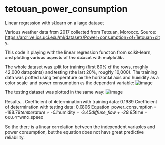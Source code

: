 # tetouan_power_consumption
Linear regression with sklearn on a large dataset

Various weather data from 2017 collected from Tetouan, Morocco. Source: https://archive.ics.uci.edu/ml/datasets/Power+consumption+of+Tetouan+city.

This code is playing with the linear regression function from scikit-learn, and plotting various aspects of the dataset with matplotlib.

The whole dataset was split for training (first 80% of the rows, roughly 42,000 datapoints) and testing (the last 20%, roughly 10,000). The training data
was plotted using temperature on the horizontal axis and humidity as a color scale, and power consumption as the dependent variable:
![image](https://user-images.githubusercontent.com/65456795/208005924-790aed04-9ed7-40bb-8c92-131662297876.png)

The testing dataset was plotted in the same way:
![image](https://user-images.githubusercontent.com/65456795/208006165-9b708e0a-0bd3-418a-a0d2-d6f6b4308cfd.png)

Results...
Coefficient of determination with training data: 0.1989
Coefficient of determination with testing data: 0.0806
Equation: power_consumption = -188.79*temperature + -0.1*humidity + -3.45*diffuse_flow + -29.95*time + 660.4*wind_speed

So the there is a linear correlation between the independent variables and power consumption, but the equation does not have great predictive reliability.
